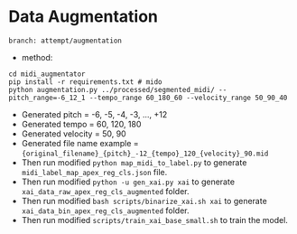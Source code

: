 # Data Augmentation
```
branch: attempt/augmentation
```
- method:
```shell
cd midi_augmentator
pip install -r requirements.txt # mido
python augmentation.py ../processed/segmented_midi/ --pitch_range=-6_12_1 --tempo_range 60_180_60 --velocity_range 50_90_40 
```
- Generated pitch = -6, -5, -4, -3, ..., +12
- Generated tempo = 60, 120, 180
- Generated velocity = 50, 90
- Generated file name example = `{original_filename}_{pitch}_-12_{tempo}_120_{velocity}_90.mid`
- Then run modified `python map_midi_to_label.py` to generate `midi_label_map_apex_reg_cls.json` file.
- Then run modified `python -u gen_xai.py xai` to generate `xai_data_raw_apex_reg_cls_augmented` folder.
- Then run modified `bash scripts/binarize_xai.sh xai` to generate `xai_data_bin_apex_reg_cls_augmented` folder.
- Then run modified `scripts/train_xai_base_small.sh` to train the model.